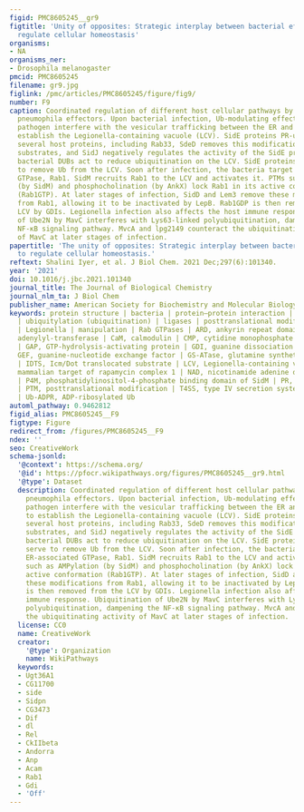 ```yaml
---
figid: PMC8605245__gr9
figtitle: 'Unity of opposites: Strategic interplay between bacterial effectors to
  regulate cellular homeostasis'
organisms:
- NA
organisms_ner:
- Drosophila melanogaster
pmcid: PMC8605245
filename: gr9.jpg
figlink: /pmc/articles/PMC8605245/figure/fig9/
number: F9
caption: Coordinated regulation of different host cellular pathways by Legionella
  pneumophila effectors. Upon bacterial infection, Ub-modulating effectors of the
  pathogen interfere with the vesicular trafficking between the ER and the Golgi to
  establish the Legionella-containing vacuole (LCV). SidE proteins PR-ubiquitinate
  several host proteins, including Rab33, SdeD removes this modification from the
  substrates, and SidJ negatively regulates the activity of the SidE proteins. The
  bacterial DUBs act to reduce ubiquitination on the LCV. SidE proteins can also serve
  to remove Ub from the LCV. Soon after infection, the bacteria target the ER-associated
  GTPase, Rab1. SidM recruits Rab1 to the LCV and activates it. PTMs such as AMPylation
  (by SidM) and phosphocholination (by AnkX) lock Rab1 in its active conformation
  (Rab1GTP). At later stages of infection, SidD and Lem3 remove these modifications
  from Rab1, allowing it to be inactivated by LepB. Rab1GDP is then removed from the
  LCV by GDIs. Legionella infection also affects the host immune response. Ubiquitination
  of Ube2N by MavC interferes with Lys63-linked polyubiquitination, dampening the
  NF-κB signaling pathway. MvcA and lpg2149 counteract the ubiquitinating activity
  of MavC at later stages of infection.
papertitle: 'The unity of opposites: Strategic interplay between bacterial effectors
  to regulate cellular homeostasis.'
reftext: Shalini Iyer, et al. J Biol Chem. 2021 Dec;297(6):101340.
year: '2021'
doi: 10.1016/j.jbc.2021.101340
journal_title: The Journal of Biological Chemistry
journal_nlm_ta: J Biol Chem
publisher_name: American Society for Biochemistry and Molecular Biology
keywords: protein structure | bacteria | protein–protein interaction | membrane trafficking
  | ubiquitylation (ubiquitination) | ligases | posttranslational modification (PTM)
  | Legionella | manipulation | Rab GTPases | ARD, ankyrin repeat domain | ATase,
  adenylyl-transferase | CaM, calmodulin | CMP, cytidine monophosphate | DUB, deubiquitinase
  | GAP, GTP-hydrolysis-activating protein | GDI, guanine dissociation inhibitor |
  GEF, guanine-nucleotide exchange factor | GS-ATase, glutamine synthetase-adenylyltransferase
  | IDTS, Icm/Dot translocated substrate | LCV, Legionella-containing vacuole | mTORC1,
  mammalian target of rapamycin complex 1 | NAD, nicotinamide adenine dinucleotide
  | P4M, phosphatidylinositol-4-phosphate binding domain of SidM | PR, phospho-ribose
  | PTM, posttranslational modification | T4SS, type IV secretion system | Ub, ubiquitin
  | Ub-ADPR, ADP-ribosylated Ub
automl_pathway: 0.9462812
figid_alias: PMC8605245__F9
figtype: Figure
redirect_from: /figures/PMC8605245__F9
ndex: ''
seo: CreativeWork
schema-jsonld:
  '@context': https://schema.org/
  '@id': https://pfocr.wikipathways.org/figures/PMC8605245__gr9.html
  '@type': Dataset
  description: Coordinated regulation of different host cellular pathways by Legionella
    pneumophila effectors. Upon bacterial infection, Ub-modulating effectors of the
    pathogen interfere with the vesicular trafficking between the ER and the Golgi
    to establish the Legionella-containing vacuole (LCV). SidE proteins PR-ubiquitinate
    several host proteins, including Rab33, SdeD removes this modification from the
    substrates, and SidJ negatively regulates the activity of the SidE proteins. The
    bacterial DUBs act to reduce ubiquitination on the LCV. SidE proteins can also
    serve to remove Ub from the LCV. Soon after infection, the bacteria target the
    ER-associated GTPase, Rab1. SidM recruits Rab1 to the LCV and activates it. PTMs
    such as AMPylation (by SidM) and phosphocholination (by AnkX) lock Rab1 in its
    active conformation (Rab1GTP). At later stages of infection, SidD and Lem3 remove
    these modifications from Rab1, allowing it to be inactivated by LepB. Rab1GDP
    is then removed from the LCV by GDIs. Legionella infection also affects the host
    immune response. Ubiquitination of Ube2N by MavC interferes with Lys63-linked
    polyubiquitination, dampening the NF-κB signaling pathway. MvcA and lpg2149 counteract
    the ubiquitinating activity of MavC at later stages of infection.
  license: CC0
  name: CreativeWork
  creator:
    '@type': Organization
    name: WikiPathways
  keywords:
  - Ugt36A1
  - CG11700
  - side
  - Sidpn
  - CG3473
  - Dif
  - dl
  - Rel
  - CkIIbeta
  - Andorra
  - Anp
  - Acam
  - Rab1
  - Gdi
  - 'Off'
---
```

